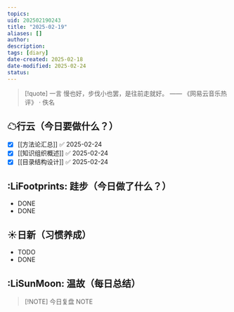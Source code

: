 ```yaml
---
topics: 
uid: 202502190243
title: "2025-02-19"
aliases: []
author: 
description: 
tags: [diary]
date-created: 2025-02-18
date-modified: 2025-02-24
status: 
---
```


> [!quote] 一言
 慢也好，步伐小也罢，是往前走就好。 —— 《网易云音乐热评》 · 佚名

## ☁行云（今日要做什么？）

- [x] [[方法论汇总]] ✅ 2025-02-24
- [x] [[知识组织概述]] ✅ 2025-02-24
- [x] [[目录结构设计]] ✅ 2025-02-24

## :LiFootprints: 跬步（今日做了什么？）

- DONE
- DONE

## ☀日新（习惯养成）

- TODO
- DONE

## :LiSunMoon: 温故（每日总结）

> [!NOTE] 今日复盘
> NOTE
